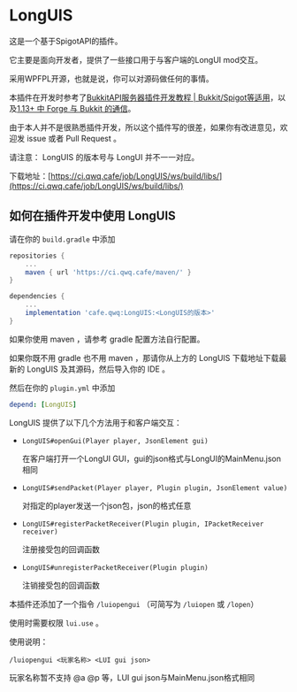# LongUIS

这是一个基于SpigotAPI的插件。

它主要是面向开发者，提供了一些接口用于与客户端的LongUI mod交互。

采用WPFPL开源，也就是说，你可以对源码做任何的事情。

本插件在开发时参考了[BukkitAPI服务器插件开发教程 | Bukkit/Spigot等适用](https://www.mcbbs.net/thread-808820-1-1.html)，以及[1.13+ 中 Forge 与 Bukkit 的通信](https://www.mcbbs.net/thread-873219-1-1.html)。

由于本人并不是很熟悉插件开发，所以这个插件写的很差，如果你有改进意见，欢迎发 issue 或者 Pull Request 。

请注意： LongUIS 的版本号与 LongUI 并不一一对应。

下载地址：[https://ci.qwq.cafe/job/LongUIS/ws/build/libs/](https://ci.qwq.cafe/job/LongUIS/ws/build/libs/)

## 如何在插件开发中使用 LongUIS 

请在你的 `build.gradle` 中添加

```groovy
repositories {
    ...
    maven { url 'https://ci.qwq.cafe/maven/' }
}

dependencies {
    ...
    implementation 'cafe.qwq:LongUIS:<LongUIS的版本>'
}
```


如果你使用 maven ，请参考 gradle 配置方法自行配置。

如果你既不用 gradle 也不用 maven ，那请你从上方的 LongUIS 下载地址下载最新的 LongUIS 及其源码，然后导入你的 IDE 。

然后在你的 `plugin.yml` 中添加

```yaml
depend: [LongUIS]
```

LongUIS 提供了以下几个方法用于和客户端交互：
* `LongUIS#openGui(Player player, JsonElement gui)`
  
  在客户端打开一个LongUI GUI，gui的json格式与LongUI的MainMenu.json相同
* `LongUIS#sendPacket(Player player, Plugin plugin, JsonElement value)`
  
  对指定的player发送一个json包，json的格式任意
* `LongUIS#registerPacketReceiver(Plugin plugin, IPacketReceiver receiver)`
  
  注册接受包的回调函数
* `LongUIS#unregisterPacketReceiver(Plugin plugin)`
  
  注销接受包的回调函数
  
本插件还添加了一个指令 `/luiopengui` （可简写为 `/luiopen` 或 `/lopen`）

使用时需要权限 `lui.use` 。

使用说明：

`/luiopengui <玩家名称> <LUI gui json>`

玩家名称暂不支持 @a @p 等，LUI gui json与MainMenu.json格式相同
